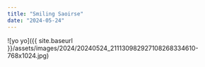 ```yaml
---
title: "Smiling Saoirse"
date: "2024-05-24"
---
```


![yo yo]({{ site.baseurl }}/assets/images/2024/20240524_211130982927108268334610-768x1024.jpg)
